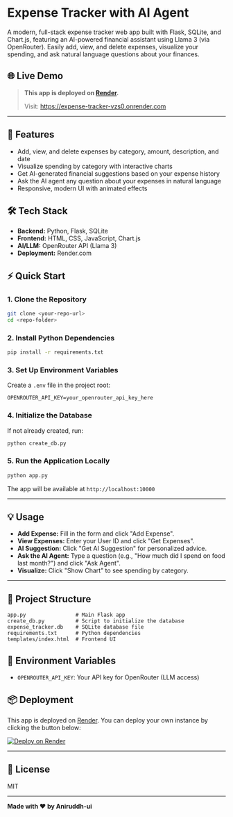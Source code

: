 # Expense Tracker with AI Agent

A modern, full-stack expense tracker web app built with Flask, SQLite, and Chart.js, featuring an AI-powered financial assistant using Llama 3 (via OpenRouter). Easily add, view, and delete expenses, visualize your spending, and ask natural language questions about your finances.

## 🌐 Live Demo
> **This app is deployed on [Render](https://render.com/).**
> 
> Visit: https://expense-tracker-vzs0.onrender.com
---

## 🚀 Features
- Add, view, and delete expenses by category, amount, description, and date
- Visualize spending by category with interactive charts
- Get AI-generated financial suggestions based on your expense history
- Ask the AI agent any question about your expenses in natural language
- Responsive, modern UI with animated effects

## 🛠️ Tech Stack
- **Backend:** Python, Flask, SQLite
- **Frontend:** HTML, CSS, JavaScript, Chart.js
- **AI/LLM:** OpenRouter API (Llama 3)
- **Deployment:** Render.com

## ⚡ Quick Start

### 1. Clone the Repository
```bash
git clone <your-repo-url>
cd <repo-folder>
```

### 2. Install Python Dependencies
```bash
pip install -r requirements.txt
```

### 3. Set Up Environment Variables
Create a `.env` file in the project root:
```
OPENROUTER_API_KEY=your_openrouter_api_key_here
```

### 4. Initialize the Database
If not already created, run:
```bash
python create_db.py
```

### 5. Run the Application Locally
```bash
python app.py
```
The app will be available at `http://localhost:10000`

---

## 💡 Usage
- **Add Expense:** Fill in the form and click "Add Expense".
- **View Expenses:** Enter your User ID and click "Get Expenses".
- **AI Suggestion:** Click "Get AI Suggestion" for personalized advice.
- **Ask the AI Agent:** Type a question (e.g., "How much did I spend on food last month?") and click "Ask Agent".
- **Visualize:** Click "Show Chart" to see spending by category.

---

## 📁 Project Structure
```
app.py                # Main Flask app
create_db.py          # Script to initialize the database
expense_tracker.db    # SQLite database file
requirements.txt      # Python dependencies
templates/index.html  # Frontend UI
```

## 🔑 Environment Variables
- `OPENROUTER_API_KEY`: Your API key for OpenRouter (LLM access)

## 📦 Deployment
This app is deployed on [Render](https://render.com/). You can deploy your own instance by clicking the button below:

[![Deploy on Render](https://render.com/images/deploy-to-render-button.svg)](https://render.com/)

---

## 📝 License
MIT

---
**Made with ❤️ by Aniruddh-ui**
